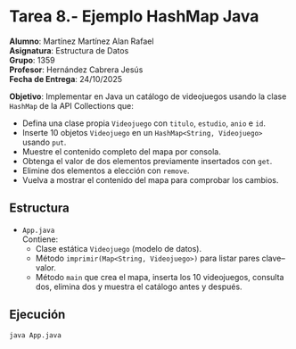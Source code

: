 # Tarea 8.- Ejemplo HashMap Java

**Alumno**: Martínez Martínez Alan Rafael  
**Asignatura**: Estructura de Datos  
**Grupo**: 1359  
**Profesor**: Hernández Cabrera Jesús  
**Fecha de Entrega**: 24/10/2025

**Objetivo**: Implementar en Java un catálogo de videojuegos usando la clase `HashMap` de la API Collections que:
- Defina una clase propia `Videojuego` con `titulo`, `estudio`, `anio` e `id`.
- Inserte 10 objetos `Videojuego` en un `HashMap<String, Videojuego>` usando `put`.
- Muestre el contenido completo del mapa por consola.
- Obtenga el valor de dos elementos previamente insertados con `get`.
- Elimine dos elementos a elección con `remove`.
- Vuelva a mostrar el contenido del mapa para comprobar los cambios.  

## Estructura
- `App.java`  
  Contiene:
  - Clase estática `Videojuego` (modelo de datos).
  - Método `imprimir(Map<String, Videojuego>)` para listar pares clave–valor.
  - Método `main` que crea el mapa, inserta los 10 videojuegos, consulta dos, elimina dos y muestra el catálogo antes y después.

## Ejecución
```bash
java App.java
